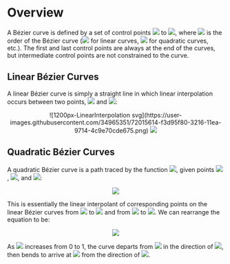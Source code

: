 # Overview
A Bézier curve is defined by a set of control points <img src="https://render.githubusercontent.com/render/math?math=\textbf{P}_0"> to <img src="https://render.githubusercontent.com/render/math?math=\textbf{P}_n">, where <img src="https://render.githubusercontent.com/render/math?math=n"> is the order of the Bézier curve (<img src="https://render.githubusercontent.com/render/math?math=n = 1"> for linear
curves, <img src="https://render.githubusercontent.com/render/math?math=n = 2"> for quadratic curves, etc.). The first and last control points are always at the end of the curves, but intermediate control points are not constrained to the curve. 
## Linear Bézier Curves
A linear Bézier curve is simply a straight line in which linear interpolation occurs between two points, <img src="https://render.githubusercontent.com/render/math?math=\textbf{P}_0"> and <img src="https://render.githubusercontent.com/render/math?math=\textbf{P}_1">:  
<p align="center">
![1200px-LinearInterpolation svg](https://user-images.githubusercontent.com/34965351/72015614-f3d95f80-3216-11ea-9714-4c9e70cde675.png)  
<img src="https://render.githubusercontent.com/render/math?math=\textbf{B}(t) = \textbf{P}_0 %2B t(\textbf{P}_1 - \textbf{P}_0) = (1-t)\textbf{P}_0 %2B t\textbf{P}_1, 0 \leq t \leq 1">
</p>  

## Quadratic Bézier Curves 
A quadratic Bézier curve is a path traced by the function <img src="https://render.githubusercontent.com/render/math?math=\textbf{B}(t)">, given points <img src="https://render.githubusercontent.com/render/math?math=\textbf{P}_0">, <img src="https://render.githubusercontent.com/render/math?math=\textbf{P}_1">, and <img src="https://render.githubusercontent.com/render/math?math=\textbf{P}_2">: 
<p align="center">
<img src="https://render.githubusercontent.com/render/math?math=\textbf{B}(t) = (1 - t)[(1-t)\textbf{P}_0 %2B t\textbf{P}_1] %2B t[(1-t)\textbf{P}_1 %2B t\textbf{P}_2], 0 \leq t \leq 1">
</p>
This is essentially the linear interpolant of corresponding points on the linear Bézier curves from <img src="https://render.githubusercontent.com/render/math?math=\textbf{P}_0"> to <img src="https://render.githubusercontent.com/render/math?math=\textbf{P}_1"> and from <img src="https://render.githubusercontent.com/render/math?math=\textbf{P}_1"> to <img src="https://render.githubusercontent.com/render/math?math=\textbf{P}_2">. We can rearrange the equation to be: 
<p align="center">
<img src="https://render.githubusercontent.com/render/math?math=\textbf{B}(t) = (1-t)^2\textbf{P}_0 %2B 2(1-t)t\textbf{P}_1 %2B t^2\textbf{P}_2">
</p>
As <img src="https://render.githubusercontent.com/render/math?math=t"> increases from 0 to 1, the curve departs from <img src="https://render.githubusercontent.com/render/math?math=\textbf{P}_0"> in the direction of <img src="https://render.githubusercontent.com/render/math?math=\textbf{P}_1">, then bends to arrive at <img src="https://render.githubusercontent.com/render/math?math=\textbf{P}_2"> from the direction of <img src="https://render.githubusercontent.com/render/math?math=\textbf{P}_1">. 
